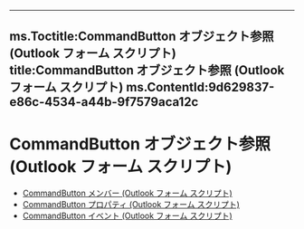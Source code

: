 

---
ms.Toctitle:CommandButton オブジェクト参照 (Outlook フォーム スクリプト)
title:CommandButton オブジェクト参照 (Outlook フォーム スクリプト)
ms.ContentId:9d629837-e86c-4534-a44b-9f7579aca12c
---
# CommandButton オブジェクト参照 (Outlook フォーム スクリプト)


- [CommandButton メンバー (Outlook フォーム スクリプト)](c2c1b19d-fe22-4d98-88bb-0fdb31da7bc2.md)
- [CommandButton プロパティ (Outlook フォーム スクリプト)](b376f30c-3cc4-48cf-804e-abe82e10b338.md)
- [CommandButton イベント (Outlook フォーム スクリプト)](cde869a6-9fe0-4841-a40d-1da647b3d07c.md)



